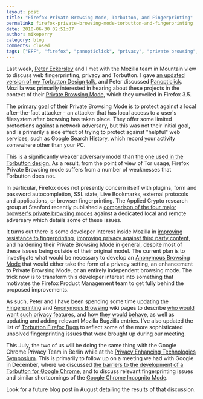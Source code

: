 ```yaml
---
layout: post
title: "Firefox Private Browsing Mode, Torbutton, and Fingerprinting"
permalink: firefox-private-browsing-mode-torbutton-and-fingerprinting
date: 2010-06-30 02:51:07
author: mikeperry
category: blog
comments: closed
tags: ["EFF", "firefox", "panopticlick", "privacy", "private browsing", "threat models", "torbutton"]
---
```


Last week, [Peter Eckersley](http://www.eff.org/about/staff/peter-eckersley) and I met with the Mozilla team in Mountain view to discuss web fingerprinting, privacy and Torbutton. I gave [an updated version of my Torbutton Design talk](https://www.torproject.org/torbutton/design/MozillaBrownBag.pdf), and Peter discussed [Panopticlick](http://panopticlick.eff.org/). Mozilla was primarily interested in hearing about these projects in the context of their [Private Browsing Mode](https://support.mozilla.com/en-us/kb/private+browsing), which they unveiled in Firefox 3.5.

<!-- more -->

The [primary goal](https://wiki.mozilla.org/PrivateBrowsing) of their Private Browsing Mode is to protect against a local after-the-fact attacker - an attacker that has local access to a user's filesystem after browsing has taken place. They offer some limited protections against a network adversary, but this was not their initial goal, and is primarily a side effect of trying to protect against "helpful" web services, such as Google Search History, which record your activity somewhere other than your PC.

This is a significantly weaker adversary model than [the one used in the Torbutton design.](https://www.torproject.org/torbutton/design/#adversary) As a result, from the point of view of Tor usage, Firefox Private Browsing mode suffers from a number of weaknesses that Torbutton does not.

In particular, Firefox does not presently concern itself with plugins, form and password autocompletion, SSL state, Live Bookmarks, external protocols and applications, or browser fingerprinting. The Applied Crypto research group at Stanford recently published a [comparison of the four major browser's private browsing modes](http://crypto.stanford.edu/~dabo/pubs/abstracts/privatebrowsing.html) against a dedicated local and remote adversary which details some of these issues.

It turns out there is some developer interest inside Mozilla in [improving resistance to fingerprinting](https://wiki.mozilla.org/Fingerprinting), [improving privacy against third party content](https://wiki.mozilla.org/Thirdparty), and hardening their Private Browsing Mode in general, despite most of these issues being outside of their original model. The current plan is to investigate what would be necessary to develop an [Anonymous Browsing Mode](https://wiki.mozilla.org/Security/Anonymous_Browsing) that would either take the form of a privacy setting, an enhancement to Private Browsing Mode, or an entirely independent browsing mode. The trick now is to transform this developer interest into something that motivates the Firefox Product Management team to get fully behind the proposed improvements.

As such, Peter and I have been spending some time updating the [Fingerprinting](https://wiki.mozilla.org/Fingerprinting) and [Anonymous Browsing](https://wiki.mozilla.org/Security/Anonymous_Browsing) wiki pages to describe [who would want such privacy features](https://wiki.mozilla.org/Security/Anonymous_Browsing#Use_Cases), and [how they would behave](https://wiki.mozilla.org/Security/Anonymous_Browsing#Behavior), as well as updating and adding relevant Mozilla Bugzilla entries. I've also updated the list of [Torbutton Firefox Bugs](https://www.torproject.org/torbutton/design/#FirefoxBugs) to reflect some of the more sophisticated unsolved fingerprinting issues that were brought up during our meeting.

This July, the two of us will be doing the same thing with the Google Chrome Privacy Team in Berlin while at the [Privacy Enhancing Technologies Symposium](https://blog.torproject.org/events/tor-privacy-enhancing-technologies-symposium-berlin-germany). This is primarily to follow up on a meeting we had with Google in December, where we discussed [the barriers to the development of a Torbutton for Google Chrome](https://groups.google.com/group/chromium-extensions/browse_thread/thread/ceba26ca9e2f6a78?hl=en), and to discuss relevant fingerprinting issues and similar shortcomings of the [Google Chrome Incognito Mode](http://www.google.com/support/chrome/bin/answer.py?answer=95464).

Look for a future blog post in August detailing the results of that discussion.
